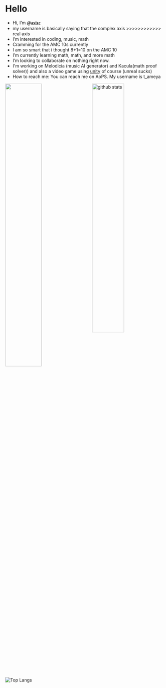 
<h1>Hello</h1>


- Hi, I’m <b style="font-family:serif;"><a href="https://github.com/axizc/">@axizc</a></b> <br />
- my username is basically saying that the complex axis >>>>>>>>>>>> real axis
- I’m interested in coding, music, math <br />
- Cramming for the AMC 10s currently
- I am so smart that i thought 8+1=10 on the AMC 10
-  I’m currently learning math, math, and more math <br />
- I’m looking to collaborate on nothing right now. <br />
- I'm working on Melodicia (music AI generator) and Kacula(math proof solver)) and also a video game using <a href="https://unity.com/" target="blank">unity</a> of course (unreal sucks)<br/> 
- How to reach me: You can reach me on AoPS. My username is t_ameya  <br />


<img src="https://github-readme-stats.vercel.app/api?username=axizc&show_icons=true&theme=gotham" alt="github stats" width="45%" align="right"/>


<img src="https://github-readme-streak-stats.herokuapp.com/?user=axizc&theme=dark" width="48%" >

 ![Top Langs](https://github-readme-stats.vercel.app/api/top-langs/?username=axizc&layout=compact)

<!---
axizc/axizc is a ✨ special ✨ repository because its `README.md` (this file) appears on your GitHub profile.
You can click the Preview link to take a look at your changes.
--->
</body>

